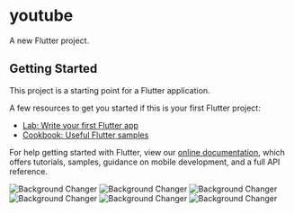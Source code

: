 # youtube

A new Flutter project.

## Getting Started

This project is a starting point for a Flutter application.

A few resources to get you started if this is your first Flutter project:

- [Lab: Write your first Flutter app](https://flutter.dev/docs/get-started/codelab)
- [Cookbook: Useful Flutter samples](https://flutter.dev/docs/cookbook)

For help getting started with Flutter, view our
[online documentation](https://flutter.dev/docs), which offers tutorials,
samples, guidance on mobile development, and a full API reference.


![Background Changer](https://i.ibb.co/yQq2vbg/Screenshot-20200130-040617.jpg)
![Background Changer](https://i.ibb.co/2Fwt23X/Screenshot-20200130-040627.jpg)
![Background Changer](https://i.ibb.co/Bw8LmXR/Screenshot-20200130-040638.jpg)
![Background Changer](https://i.ibb.co/VSvZMv7/Screenshot-20200130-040703.jpg)
![Background Changer](https://i.ibb.co/zH2wPpc/Screenshot-20200130-040942.jpg)
![Background Changer](https://i.ibb.co/Q602Xrg/Screenshot-20200130-040954.jpg)


